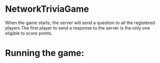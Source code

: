 # NetworkTriviaGame

When the game starts, the server will send a question to all the registered players
The first player to send a response to the server is the only one eligible to score points.

# Running the game:

